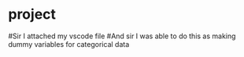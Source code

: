 # project
#Sir I attached my vscode file
#And sir I was able to do this as making dummy variables for categorical data
